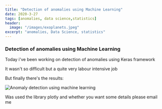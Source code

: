 ```yaml
---
title: "Detection of anomalies using Machine Learning"
date: 2020-3-27
tags: [anomalies, data science,statistics]
header:
  image: "/images/exoplanets.jpeg"
excerpt: "anomalies, Data Science, statistics"
---
```

### Detection of anomalies using Machine Learning

Today i've been working on detection of anomalies using Keras framework <br/>

It wasn't so difficult but a quite very labour intensive job <br/>

But finally there's the results: <br/>

<img src="{{ site.url }}{{ site.baseurl }}/images/newplot.png" alt="Anomaly detection using machine learning">

Was used the library plotly and whether you want some details please email me <br/>
